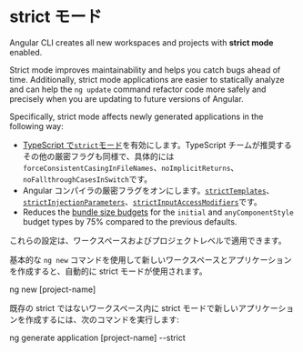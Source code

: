 # strict モード

Angular CLI creates all new workspaces and projects with **strict mode** enabled.

Strict mode improves maintainability and helps you catch bugs ahead of time.
Additionally, strict mode applications are easier to statically analyze and can help the `ng update` command refactor code more safely and precisely when you are updating to future versions of Angular.

Specifically, strict mode affects newly generated applications in the following way:

- [TypeScript で`strict`モード](https://www.typescriptlang.org/tsconfig#strict)を有効にします。TypeScript チームが推奨するその他の厳密フラグも同様で、具体的には`forceConsistentCasingInFileNames`、`noImplicitReturns`、`noFallthroughCasesInSwitch`です。
- Angular コンパイラの厳密フラグをオンにします。[`strictTemplates`](guide/angular-compiler-options#stricttemplates)、[`strictInjectionParameters`](guide/angular-compiler-options#strictinjectionparameters)、[`strictInputAccessModifiers`](guide/template-typecheck#troubleshooting-template-errors)です。
- Reduces the [bundle size budgets](guide/build#configuring-size-budgets) for the `initial` and `anyComponentStyle` budget types by 75% compared to the previous defaults.

これらの設定は、ワークスペースおよびプロジェクトレベルで適用できます。

基本的な `ng new` コマンドを使用して新しいワークスペースとアプリケーションを作成すると、自動的に strict モードが使用されます。

<code-example language="sh">

ng new [project-name]

</code-example>

既存の strict ではないワークスペース内に strict モードで新しいアプリケーションを作成するには、次のコマンドを実行します:

<code-example language="sh">

ng generate application [project-name] --strict

</code-example>
